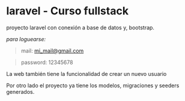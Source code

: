 # laravel - Curso fullstack
proyecto laravel con conexión a base de datos y,  bootstrap. 

_para loguearse:_

> mail: mi_mail@gmail.com

> password: 12345678


La web también tiene la funcionalidad de crear un nuevo usuario

Por otro lado el proyecto ya tiene los modelos, migraciones y seeders generados.
